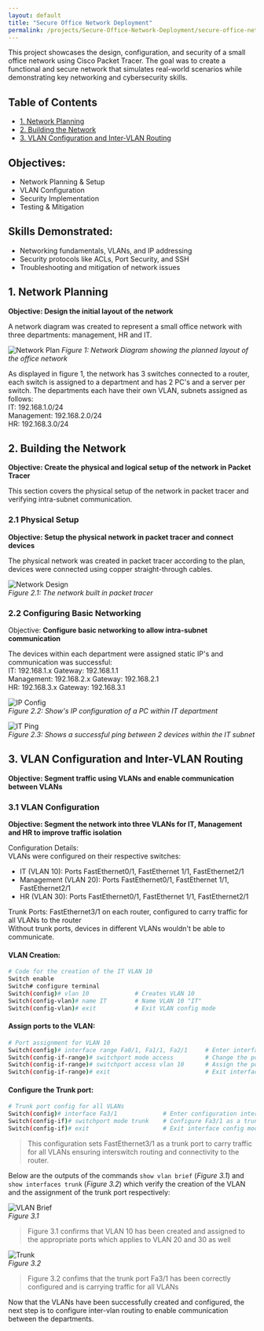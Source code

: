 ```yaml
---
layout: default
title: "Secure Office Network Deployment"
permalink: /projects/Secure-Office-Network-Deployment/secure-office-network-deployment
---
```


This project showcases the design, configuration, and security of a small office network using Cisco Packet Tracer. The goal was to create a functional and secure network that simulates real-world scenarios while demonstrating key networking and cybersecurity skills.

## Table of Contents
- [1. Network Planning](#1-network-planning)
- [2. Building the Network](#2-building-the-network)
- [3. VLAN Configuration and Inter-VLAN Routing](#3-vlan-configuration-and-inter-vlan-routing)

## Objectives:
- Network Planning & Setup
- VLAN Configuration
- Security Implementation
- Testing & Mitigation

## Skills Demonstrated:
- Networking fundamentals, VLANs, and IP addressing
- Security protocols like ACLs, Port Security, and SSH
- Troubleshooting and mitigation of network issues

## 1. Network Planning

**Objective: Design the initial layout of the network**

A network diagram was created to represent a small office network with three departments: management, HR and IT.

![Network Plan](/assets/images/network-plan.png)
*Figure 1: Network Diagram showing the planned layout of the office network*

As displayed in figure 1, the network has 3 switches connected to a router, each switch is assigned to a department and has 2 PC's and a server per switch. The departments each have their own VLAN, subnets assigned as follows:  
IT: 192.168.1.0/24  
Management: 192.168.2.0/24  
HR: 192.168.3.0/24

## 2. Building the Network

**Objective: Create the physical and logical setup of the network in Packet Tracer**

This section covers the physical setup of the network in packet tracer and verifying intra-subnet communication.

### 2.1 Physical Setup

**Objective: Setup the physical network in packet tracer and connect devices**

The physical network was created in packet tracer according to the plan, devices were connected using copper straight-through cables.

![Network Design](/assets/images/network-design.png)<br>
*Figure 2.1: The network built in packet tracer*

### 2.2 Configuring Basic Networking

Objective: **Configure basic networking to allow intra-subnet communication**

The devices within each department were assigned static IP's and communication was successful:  
IT: 192.168.1.x  Gateway: 192.168.1.1  
Management: 192.168.2.x  Gateway: 192.168.2.1  
HR: 192.168.3.x  Gateway: 192.168.3.1  

![IP Config](/assets/images/IP-config.png)<br>
*Figure 2.2: Show's IP configuration of a PC within IT department*

![IT Ping](/assets/images/IT-ping.png)<br>
*Figure 2.3: Shows a successful ping between 2 devices within the IT subnet*

## 3. VLAN Configuration and Inter-VLAN Routing
 
**Objective: Segment traffic using VLANs and enable communication between VLANs**

### 3.1 VLAN Configuration

**Objective: Segment the network into three VLANs for IT, Management and HR to improve traffic isolation**

Configuration Details:  
VLANs were configured on their respective switches:
- IT (VLAN 10): Ports FastEthernet0/1, FastEthernet 1/1, FastEthernet2/1  
- Management (VLAN 20): Ports FastEthernet0/1, FastEthernet 1/1, FastEthernet2/1  
- HR (VLAN 30): Ports FastEthernet0/1, FastEthernet 1/1, FastEthernet2/1  

Trunk Ports: FastEthernet3/1 on each router, configured to carry traffic for all VLANs to the router  
Without trunk ports, devices in different VLANs wouldn't be able to communicate.

#### VLAN Creation:

```bash
# Code for the creation of the IT VLAN 10
Switch enable
Switch# configure terminal
Switch(config)# vlan 10             # Creates VLAN 10
Switch(config-vlan)# name IT        # Name VLAN 10 "IT"
Switch(config-vlan)# exit           # Exit VLAN config mode

```

#### Assign ports to the VLAN:

```bash
# Port assignment for VLAN 10
Switch(config)# interface range Fa0/1, Fa1/1, Fa2/1     # Enter interface config mode for the 3 ports
Switch(config-if-range)# switchport mode access         # Change the port mode to access
Switch(config-if-range)# switchport access vlan 10      # Assign the ports to VLAN 10  
Switch(config-if-range)# exit                           # Exit interface config

```

#### Configure the Trunk port:

```bash
# Trunk port config for all VLANs
Switch(config)# interface Fa3/1             # Enter configuration interface for port Fa3/1
Switch(config-if)# switchport mode trunk    # Configure Fa3/1 as a trunk
Switch(config-if)# exit                     # Exit interface config mode

```  

> This configuration sets FastEthernet3/1 as a trunk port to carry traffic for all VLANs ensuring interswitch routing and connectivity to the router.


Below are the outputs of the commands `show vlan brief` (*Figure 3.1*) and `show interfaces trunk` (*Figure 3.2*) which verify the creation of the VLAN and the assignment of the trunk port respectively:

![VLAN Brief](/assets/images/VLAN-brief.png)<br>
*Figure 3.1*

> Figure 3.1 confirms that VLAN 10 has been created and assigned to the appropriate ports which applies to VLAN 20 and 30 as well

![Trunk](/assets/images/trunk.png)<br>
*Figure 3.2*

> Figure 3.2 confims that the trunk port Fa3/1 has been correctly configured and is carrying traffic for all VLANs

Now that the VLANs have been successfully created and configured, the next step is to configure inter-vlan routing to enable communication between the departments.
